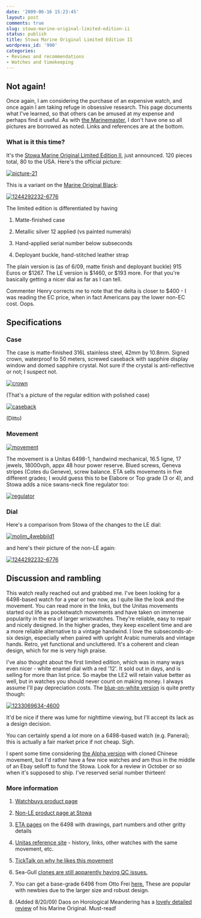```yaml
---
date: '2009-06-16 15:23:45'
layout: post
comments: true
slug: stowa-marine-original-limited-edition-ii
status: publish
title: Stowa Marine Original Limited Edition II
wordpress_id: '990'
categories:
- Reviews and recommendations
- Watches and timekeeping
---
```


## Not again!


Once again, I am considering the purchase of an expensive watch, and once again I am taking refuge in obsessive research. This page documents what I've learned, so that others can be amused at my expense and perhaps find it useful. As with [the Marinemaster](http://fnord.phfactor.net/2006/12/26/the-seiko-marinemaster-page/), I don't have one so all pictures are borrowed as noted. Links and references are at the bottom.


### What is it this time?


It's the [Stowa Marine Original Limited Edition II](http://www.watchbuys.com/store/pc/viewPrd.asp?idproduct=1379), just announced. 120 pieces total, 80 to the USA. Here's the official picture:

[![picture-21](http://fnord.phfactor.net/wp-content/uploads/2009/06/picture-21-406x600.png)](http://fnord.phfactor.net/wp-content/uploads/2009/06/picture-21.png)

This is a variant on the [Marine Original Black](http://stowa.de/shop/cgi-bin/lshop.cgi?action=showdetail&wkid=30026&ls=e&nc=1245192712-30317&rubnum=marine&artnum=marineoriginalarabischschwarz&file=&gesamt_zeilen=Tshowrub--marine):

[![1244292232-6776](http://fnord.phfactor.net/wp-content/uploads/2009/06/1244292232-6776-450x300.jpg)](http://fnord.phfactor.net/wp-content/uploads/2009/06/1244292232-6776.jpg)

The limited edition is differentiated by having



	
  1. Matte-finished case

	
  2. Metallic silver 12 applied (vs painted numerals)

	
  3. Hand-applied serial number below subseconds

	
  4. Deployant buckle, hand-stitched leather strap


The plain version is (as of 6/09, matte finish and deployant buckle) 915 Euros or $1267. The LE version is $1460, or $193 more. For that you're basically getting a nicer dial as far as I can tell.

Commenter Henry corrects me to note that the delta is closer to $400 - I was reading the EC price, when in fact Americans pay the lower non-EC cost. Oops.


## Specifications




### Case


The case is matte-finished 316L stainless steel, 42mm by 10.8mm. Signed crown, waterproof to 50 meters, screwed caseback with sapphire display window and domed sapphire crystal. Not sure if the crystal is anti-reflective or not; I suspect not.

[![crown](http://fnord.phfactor.net/wp-content/uploads/2009/06/crown.jpg)](http://fnord.phfactor.net/wp-content/uploads/2009/06/crown.jpg)

(That's a picture of the regular edition with polished case)

[![caseback](http://fnord.phfactor.net/wp-content/uploads/2009/06/caseback.jpg)](http://fnord.phfactor.net/wp-content/uploads/2009/06/caseback.jpg)

(Ditto)


### Movement


[![movement](http://fnord.phfactor.net/wp-content/uploads/2009/06/movement.jpg)](http://fnord.phfactor.net/wp-content/uploads/2009/06/movement.jpg)

The movement is a Unitas 6498-1, handwind mechanical, 16.5 ligne, 17 jewels, 18000vph, appx 48 hour power reserve. Blued screws, Geneva stripes (Cotes du Geneve), screw balance. ETA sells movements in five different grades; I would guess this to be Elabore or Top grade (3 or 4), and Stowa adds a nice swans-neck fine regulator too:

[![regulator](http://fnord.phfactor.net/wp-content/uploads/2009/06/regulator.jpg)](http://fnord.phfactor.net/wp-content/uploads/2009/06/regulator.jpg)


### Dial


Here's a comparison from Stowa of the changes to the LE dial:

[![molim_4webbild1](http://fnord.phfactor.net/wp-content/uploads/2009/06/molim_4webbild1-400x600.jpg)](http://fnord.phfactor.net/wp-content/uploads/2009/06/molim_4webbild1.jpg)

and here's their picture of the non-LE again:

[![1244292232-6776](http://fnord.phfactor.net/wp-content/uploads/2009/06/1244292232-6776-450x300.jpg)](http://fnord.phfactor.net/wp-content/uploads/2009/06/1244292232-6776.jpg)


## Discussion and rambling


This watch really reached out and grabbed me. I've been looking for a 6498-based watch for a year or two now, as I quite like the look and the movement. You can read more in the links, but the Unitas movements started out life as pocketwatch movements and have taken on immense popularity in the era of larger wristwatches. They're reliable, easy to repair and nicely designed. In the higher grades, they keep excellent time and are a more reliable alternative to a vintage handwind. I love the subseconds-at-six design, especially when paired with upright Arabic numerals and vintage hands. Retro, yet functional and uncluttered. It's a coherent and clean design, which for me is very high praise.

I've also thought about the first limited edition, which was in many ways even nicer - white enamel dial with a red '12'. It sold out in days, and is selling for more than list price. So maybe the LE2 will retain value better as well, but in watches you should never count on making money. I always assume I'll pay depreciation costs. The [blue-on-white version](http://stowa.de/shop/cgi-bin/lshop.cgi?action=showdetail&wkid=8879&ls=e&nc=1245259717-9021&rubnum=marine&artnum=marineoriginal&file=&gesamt_zeilen=Tshowrub--marine) is quite pretty though:

[![1233069634-4600](http://fnord.phfactor.net/wp-content/uploads/2009/06/1233069634-4600.jpg)](http://fnord.phfactor.net/wp-content/uploads/2009/06/1233069634-4600.jpg)

It'd be nice if there was lume for nighttime viewing, but I'll accept its lack as a design decision.

You can certainly spend a _lot_ more on a 6498-based watch (e.g. Panerai); this is actually a fair market price if not cheap. Sigh.

I spent some time considering [the Alpha version](http://www.mcbroom.biz/PMWF/Alpha-HW-Ti-Pilot.htm) with cloned Chinese movement, but I'd rather have a few nice watches and am thus in the middle of an Ebay selloff to fund the Stowa. Look for a review in October or so when it's supposed to ship. I've reserved serial number thirteen!


### More information





	
  1. [Watchbuys product page](http://www.watchbuys.com/store/pc/viewPrd.asp?idproduct=1379)

	
  2. [Non-LE product page at Stowa](http://stowa.de/shop/cgi-bin/lshop.cgi?action=showdetail&wkid=30026&ls=e&nc=1245192712-30317&rubnum=marine&artnum=marineoriginalarabischschwarz&file=&gesamt_zeilen=Tshowrub--marine)

	
  3. [ETA pages](https://secure.eta.ch/CSP/DesktopDefault.aspx?tabindex=3&tabid=28) on the 6498 with drawings, part numbers and other gritty details

	
  4. [Unitas reference site](http://www.unitas.netfirms.com/) - history, links, other watches with the same movement, etc.

	
  5. [TickTalk on why he likes this movement](http://watchmakingblog.com/2008/02/13/eta-6497-6498/)

	
  6. Sea-Gull [clones are still apparently having QC issues.](http://www.tz-uk.com/forum/viewtopic.php?f=1&t=79285&p=821050)

	
  7. You can get a base-grade 6498 from Otto Frei [here.](http://www.tztoolshop.com/FB_Catalog_Movements.html) These are popular with newbies due to the larger size and robust design.

	
  8. (Added 8/20/09) Daos on Horological Meandering has a [lovely detailed review](http://home.watchprosite.com/?show=forumpostf&fi=17&pi=3318746&ti=541401&s=0) of his Marine Original. Must-read!


